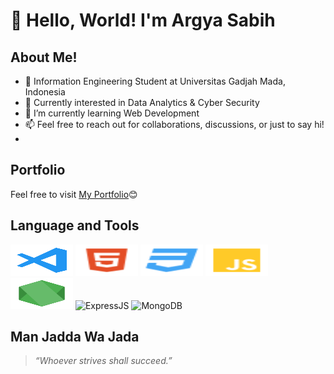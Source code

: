 # 👋 Hello, World! I'm Argya Sabih

## About Me!
- 🏫 Information Engineering Student at Universitas Gadjah Mada, Indonesia
- 👀 Currently interested in Data Analytics & Cyber Security
- 🌱 I’m currently learning Web Development
- 📫 Feel free to reach out for collaborations, discussions, or just to say hi!
- 
## Portfolio
Feel free to visit [My Portfolio](https://argyasabih.github.io/Portfolio-Website/)😊

## Language and Tools
<span><img src="https://raw.githubusercontent.com/PKief/vscode-material-icon-theme/23386ba86f169c4b2505e81ad5e527d9bd66d657/icons/vscode.svg" alt="vscode" width="100" height="50"></span>
<img src="https://raw.githubusercontent.com/PKief/vscode-material-icon-theme/23386ba86f169c4b2505e81ad5e527d9bd66d657/icons/html.svg" alt="HTML" width="100" height="50">
<img src="https://raw.githubusercontent.com/PKief/vscode-material-icon-theme/23386ba86f169c4b2505e81ad5e527d9bd66d657/icons/css.svg" alt="CSS" width="100" height="50">
<img src="https://raw.githubusercontent.com/PKief/vscode-material-icon-theme/23386ba86f169c4b2505e81ad5e527d9bd66d657/icons/javascript.svg" alt="Javascript" width="100" height="50">
<img src="https://raw.githubusercontent.com/PKief/vscode-material-icon-theme/23386ba86f169c4b2505e81ad5e527d9bd66d657/icons/nodejs_alt.svg" alt="NodeJS" width="100" height="50">
<img src="https://cdn.buttercms.com/2q5r816LTo2uE9j7Ntic" alt="ExpressJS" width="50" height="50">
<img src="https://download.logo.wine/logo/MongoDB/MongoDB-Logo.wine.png" alt="MongoDB" width="100" height="50">

## Man Jadda Wa Jada
>  _“Whoever strives shall succeed.”_

<!---
ArgyaSabih/ArgyaSabih is a ✨ special ✨ repository because its `README.md` (this file) appears on your GitHub profile.
You can click the Preview link to take a look at your changes.
--->
